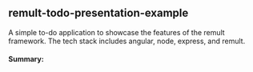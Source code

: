 ## remult-todo-presentation-example
A simple to-do application to showcase the features of the remult framework.
The tech stack includes angular, node, express, and remult.

#### Summary:
